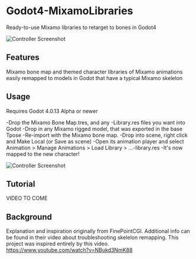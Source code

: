 # Godot4-MixamoLibraries
Ready-to-use Mixamo libraries to retarget to bones in Godot4

![Controller Screenshot](https://github.com/pemguin005/Godot4-MixamoLibraries/blob/main/Screenshots/MixamoLib.GIF)

## Features

Mixamo bone map and themed character libraries of Mixamo animations easily remapped to models in Godot that have a typical Mixamo skelelon

## Usage
Requires Godot 4.0.13 Alpha or newer

-Drop the Mixamo Bone Map.tres, and any -Library.res files you want into Godot
-Drop in any Mixamo rigged model, that was exported in the base Tpose
-Re-import with the Mixamo bone map.
-Drop into scene, right click and Make Local (or Save as scene)
-Open its animation player and select Animation > Manage Animations > Load Library > ...-library.res
-It's now mapped to the new character!

![Controller Screenshot](https://github.com/pemguin005/Godot4-MixamoLibraries/blob/main/Screenshots/Screenshot.jpg)

## Tutorial

VIDEO TO COME

## Background

Explanation and inspiration  originally from FinePointCGI. Additional info can be found in their video about troubleshooting skelelon remapping. This project was inspired entirely by this video.
https://www.youtube.com/watch?v=NBukd3NmK88
